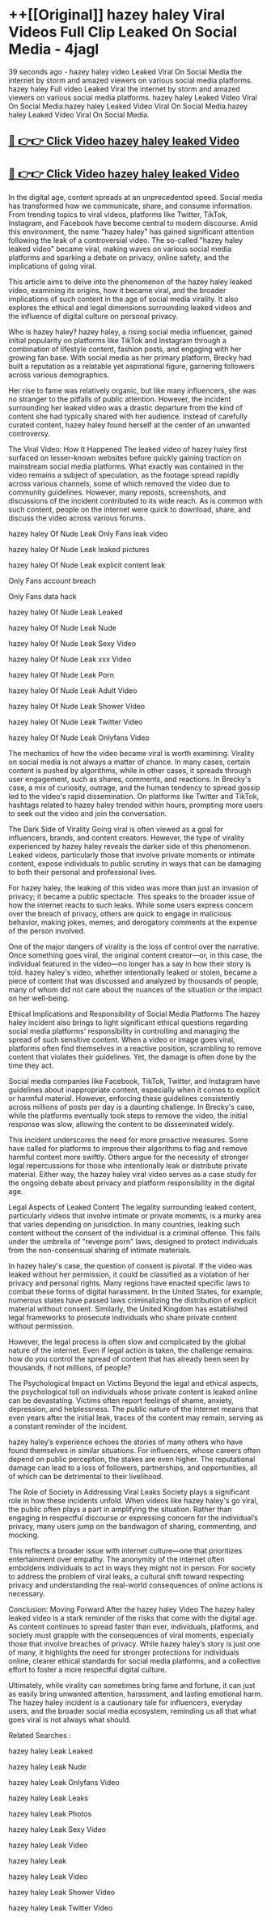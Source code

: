 # ++[[Original]] hazey haley Viral Videos Full Clip Leaked On Social Media - 4jagl<br>

39 seconds ago - hazey haley video Leaked Viral On Social Media the internet by storm and amazed viewers on various social media platforms.
hazey haley Full video Leaked Viral the internet by storm and amazed viewers on various social media platforms. hazey haley Leaked Video Viral On Social Media.hazey haley Leaked Video Viral On Social Media.hazey haley Leaked Video Viral On Social Media.<br>


## [🔴 👉👉 Click Video hazey haley leaked Video ](https://onlyclips.site?title=hazey_haley&ref=git)

## [🔴 👉👉 Click Video hazey haley leaked Video ](https://onlyclips.site?title=hazey_haley&ref=git)

In the digital age, content spreads at an unprecedented speed. Social media has transformed how we communicate, share, and consume information. From trending topics to viral videos, platforms like Twitter, TikTok, Instagram, and Facebook have become central to modern discourse. Amid this environment, the name "hazey haley" has gained significant attention following the leak of a controversial video. The so-called "hazey haley leaked video" became viral, making waves on various social media platforms and sparking a debate on privacy, online safety, and the implications of going viral.

This article aims to delve into the phenomenon of the hazey haley leaked video, examining its origins, how it became viral, and the broader implications of such content in the age of social media virality. It also explores the ethical and legal dimensions surrounding leaked videos and the influence of digital culture on personal privacy.

Who is hazey haley?
hazey haley, a rising social media influencer, gained initial popularity on platforms like TikTok and Instagram through a combination of lifestyle content, fashion posts, and engaging with her growing fan base. With social media as her primary platform, Brecky had built a reputation as a relatable yet aspirational figure, garnering followers across various demographics.

Her rise to fame was relatively organic, but like many influencers, she was no stranger to the pitfalls of public attention. However, the incident surrounding her leaked video was a drastic departure from the kind of content she had typically shared with her audience. Instead of carefully curated content, hazey haley found herself at the center of an unwanted controversy.

The Viral Video: How It Happened
The leaked video of hazey haley first surfaced on lesser-known websites before quickly gaining traction on mainstream social media platforms. What exactly was contained in the video remains a subject of speculation, as the footage spread rapidly across various channels, some of which removed the video due to community guidelines. However, many reposts, screenshots, and discussions of the incident contributed to its wide reach. As is common with such content, people on the internet were quick to download, share, and discuss the video across various forums.

hazey haley Of Nude Leak Only Fans leak video

hazey haley Of Nude Leak leaked pictures

hazey haley Of Nude Leak explicit content leak

Only Fans account breach

Only Fans data hack

hazey haley Of Nude Leak Leaked

hazey haley Of Nude Leak Nude

hazey haley Of Nude Leak Sexy Video

hazey haley Of Nude Leak xxx Video

hazey haley Of Nude Leak Porn

hazey haley Of Nude Leak Adult Video

hazey haley Of Nude Leak Shower Video

hazey haley Of Nude Leak Twitter Video

hazey haley Of Nude Leak Onlyfans Video

The mechanics of how the video became viral is worth examining. Virality on social media is not always a matter of chance. In many cases, certain content is pushed by algorithms, while in other cases, it spreads through user engagement, such as shares, comments, and reactions. In Brecky's case, a mix of curiosity, outrage, and the human tendency to spread gossip led to the video's rapid dissemination. On platforms like Twitter and TikTok, hashtags related to hazey haley trended within hours, prompting more users to seek out the video and join the conversation.

The Dark Side of Virality
Going viral is often viewed as a goal for influencers, brands, and content creators. However, the type of virality experienced by hazey haley reveals the darker side of this phenomenon. Leaked videos, particularly those that involve private moments or intimate content, expose individuals to public scrutiny in ways that can be damaging to both their personal and professional lives.

For hazey haley, the leaking of this video was more than just an invasion of privacy; it became a public spectacle. This speaks to the broader issue of how the internet reacts to such leaks. While some users express concern over the breach of privacy, others are quick to engage in malicious behavior, making jokes, memes, and derogatory comments at the expense of the person involved.

One of the major dangers of virality is the loss of control over the narrative. Once something goes viral, the original content creator—or, in this case, the individual featured in the video—no longer has a say in how their story is told. hazey haley's video, whether intentionally leaked or stolen, became a piece of content that was discussed and analyzed by thousands of people, many of whom did not care about the nuances of the situation or the impact on her well-being.

Ethical Implications and Responsibility of Social Media Platforms
The hazey haley incident also brings to light significant ethical questions regarding social media platforms' responsibility in controlling and managing the spread of such sensitive content. When a video or image goes viral, platforms often find themselves in a reactive position, scrambling to remove content that violates their guidelines. Yet, the damage is often done by the time they act.

Social media companies like Facebook, TikTok, Twitter, and Instagram have guidelines about inappropriate content, especially when it comes to explicit or harmful material. However, enforcing these guidelines consistently across millions of posts per day is a daunting challenge. In Brecky's case, while the platforms eventually took steps to remove the video, the initial response was slow, allowing the content to be disseminated widely.

This incident underscores the need for more proactive measures. Some have called for platforms to improve their algorithms to flag and remove harmful content more swiftly. Others argue for the necessity of stronger legal repercussions for those who intentionally leak or distribute private material. Either way, the hazey haley viral video serves as a case study for the ongoing debate about privacy and platform responsibility in the digital age.

Legal Aspects of Leaked Content
The legality surrounding leaked content, particularly videos that involve intimate or private moments, is a murky area that varies depending on jurisdiction. In many countries, leaking such content without the consent of the individual is a criminal offense. This falls under the umbrella of "revenge porn" laws, designed to protect individuals from the non-consensual sharing of intimate materials.

In hazey haley's case, the question of consent is pivotal. If the video was leaked without her permission, it could be classified as a violation of her privacy and personal rights. Many regions have enacted specific laws to combat these forms of digital harassment. In the United States, for example, numerous states have passed laws criminalizing the distribution of explicit material without consent. Similarly, the United Kingdom has established legal frameworks to prosecute individuals who share private content without permission.

However, the legal process is often slow and complicated by the global nature of the internet. Even if legal action is taken, the challenge remains: how do you control the spread of content that has already been seen by thousands, if not millions, of people?

The Psychological Impact on Victims
Beyond the legal and ethical aspects, the psychological toll on individuals whose private content is leaked online can be devastating. Victims often report feelings of shame, anxiety, depression, and helplessness. The public nature of the internet means that even years after the initial leak, traces of the content may remain, serving as a constant reminder of the incident.

hazey haley’s experience echoes the stories of many others who have found themselves in similar situations. For influencers, whose careers often depend on public perception, the stakes are even higher. The reputational damage can lead to a loss of followers, partnerships, and opportunities, all of which can be detrimental to their livelihood.

The Role of Society in Addressing Viral Leaks
Society plays a significant role in how these incidents unfold. When videos like hazey haley's go viral, the public often plays a part in amplifying the situation. Rather than engaging in respectful discourse or expressing concern for the individual’s privacy, many users jump on the bandwagon of sharing, commenting, and mocking.

This reflects a broader issue with internet culture—one that prioritizes entertainment over empathy. The anonymity of the internet often emboldens individuals to act in ways they might not in person. For society to address the problem of viral leaks, a cultural shift toward respecting privacy and understanding the real-world consequences of online actions is necessary.

Conclusion: Moving Forward After the hazey haley Video
The hazey haley leaked video is a stark reminder of the risks that come with the digital age. As content continues to spread faster than ever, individuals, platforms, and society must grapple with the consequences of viral moments, especially those that involve breaches of privacy. While hazey haley’s story is just one of many, it highlights the need for stronger protections for individuals online, clearer ethical standards for social media platforms, and a collective effort to foster a more respectful digital culture.

Ultimately, while virality can sometimes bring fame and fortune, it can just as easily bring unwanted attention, harassment, and lasting emotional harm. The hazey haley incident is a cautionary tale for influencers, everyday users, and the broader social media ecosystem, reminding us all that what goes viral is not always what should.

Related Searches :

hazey haley Leak Leaked

hazey haley Leak Nude

hazey haley Leak Onlyfans Video

hazey haley Leak Leaks

hazey haley Leak Photos

hazey haley Leak Sexy Video

hazey haley Leak Video

hazey haley Leak

hazey haley Leak Video

hazey haley Leak Shower Video

hazey haley Leak Twitter Video

